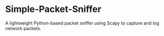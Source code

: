 # Simple-Packet-Sniffer
A lightweight Python-based packet sniffer using Scapy to capture and log network packets.
